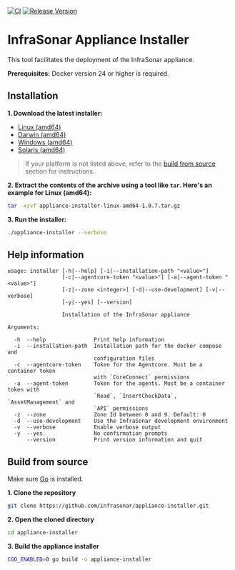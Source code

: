 [![CI](https://github.com/infrasonar/appliance-installer/workflows/CI/badge.svg)](https://github.com/infrasonar/appliance-installer/actions)
[![Release Version](https://img.shields.io/github/release/infrasonar/appliance-installer)](https://github.com/infrasonar/appliance-installer/releases)

# InfraSonar Appliance Installer

This tool facilitates the deployment of the InfraSonar appliance.

**Prerequisites:** Docker version 24 or higher is required.

## Installation

**1. Download the latest installer:**

- [Linux (amd64)](https://github.com/infrasonar/appliance-installer/releases/download/v1.0.7/appliance-installer-linux-amd64-1.0.7.tar.gz)
- [Darwin (amd64)](https://github.com/infrasonar/appliance-installer/releases/download/v1.0.7/appliance-installer-darwin-amd64-1.0.7.tar.gz)
- [Windows (amd64)](https://github.com/infrasonar/appliance-installer/releases/download/v1.0.7/appliance-installer-windows-amd64-1.0.7.zip)
- [Solaris (amd64)](https://github.com/infrasonar/appliance-installer/releases/download/v1.0.7/appliance-installer-solaris-amd64-1.0.7.tar.gz)

> If your platform is not listed above, refer to the [build from source](#build-from-source) section for instructions.

**2. Extract the contents of the archive using a tool like `tar`. Here's an example for Linux (amd64):**
```bash
tar -xzvf appliance-installer-linux-amd64-1.0.7.tar.gz
```

**3. Run the installer:**

```bash
./appliance-installer --verbose
```

## Help information

```
usage: installer [-h|--help] [-i|--installation-path "<value>"]
                 [-c|--agentcore-token "<value>"] [-a|--agent-token "<value>"]
                 [-z|--zone <integer>] [-d|--use-development] [-v|--verbose]
                 [-y|--yes] [--version]

                 Installation of the InfraSonar appliance

Arguments:

  -h  --help               Print help information
  -i  --installation-path  Installation path for the docker compose and
                           configuration files
  -c  --agentcore-token    Token for the Agentcore. Must be a container token
                           with `CoreConnect` permissions
  -a  --agent-token        Token for the agents. Must be a container token with
                           `Read`, `InsertCheckData`, `AssetManagement` and
                           `API` permissions
  -z  --zone               Zone Id between 0 and 9. Default: 0
  -d  --use-development    Use the InfraSonar development environment
  -v  --verbose            Enable verbose output
  -y  --yes                No confirmation prompts
      --version            Print version information and quit
```

## Build from source

Make sure [Go](https://go.dev/doc/install) is installed.

**1. Clone the repository**
```bash
git clone https://github.com/infrasonar/appliance-installer.git
```

**2. Open the cloned directory**
```bash
cd appliance-installer
```

**3. Build the appliance installer**
```bash
CGO_ENABLED=0 go build -o appliance-installer
```
